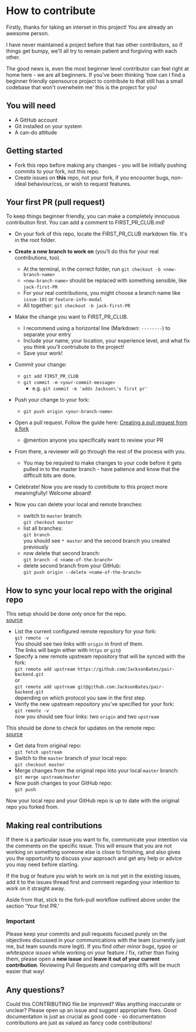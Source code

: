 # How to contribute

Firstly, thanks for taking an interset in this project! You are already an awesome person.

I have never maintained a project before that has other contributors, so if things get bumpy, we'll all try to remain patient and forgiving with each other.

The good news is, even the most beginner level contributor can feel right at home here - we are all beginners. If you've been thinking 'how can I find a beginner friendly opensource project to contribute to that still has a small codebase that won't overwhelm me' this is the project for you!

## You will need

+ A GitHub account
+ Git installed on your system
+ A can-do attitude

## Getting started

+ Fork this repo before making any changes - you will be initially pushing commits to your fork, not this repo.
+ Create issues on **this** repo, not your fork, if you encounter bugs, non-ideal behaviour/css, or wish to request features.

## Your first PR (pull request)

To keep things beginner friendly, you can make a completely innocuous contribution first. You can add a comment to FIRST_PR_CLUB.md!

+ On your fork of this repo, locate the FIRST_PR_CLUB markdown file. It's in the root folder.
+ **Create a new branch to work on** (you'll do this for your real contributions, too).
  + At the terminal, in the correct folder, run `git checkout -b <new-branch-name>`
  + `<new-branch-name>` should be replaced with something sensible, like `jack-first-PR`
  + For your real contributions, you might choose a branch name like `issue-101` or `feature-info-modal`
  + All together: `git checkout -b jack-first-PR`
+ Make the change you want to FIRST_PR_CLUB.
  + I recommend using a horizontal line (Markdown: `--------`) to separate your entry
  + Include your name, your location, your experience level, and what fix you think you'll contriubute to the project!
  + Save your work!
+ Commit your change:
  + `git add FIRST_PR_CLUB`
  + `git commit -m <your-commit-message>`
    + e.g. `git commit -m 'adds Jackson\'s first pr'`
+ Push your change to your fork:
  + `git push origin <your-branch-name>`
+ Open a pull request. Follow the guide here: [Creating a pull request from a fork](https://help.github.com/articles/creating-a-pull-request-from-a-fork/)
  + @mention anyone you specifically want to review your PR
+ From there, a reviewer will go through the rest of the process with you.
  + You may be required to make changes to your code before it gets pulled in to the master branch - have patience and know that the difficult bits are done.
+ Celebrate! Now you are ready to contribute to this project more meaningfully! Welcome aboard!

+ Now you can delete your local and remote branches:
  + switch to `master` branch:  
    `git checkout master`
  + list all branches:  
    `git branch`  
    you should see `* master` and the second branch you created previously
  + now delete that second branch:  
    `git branch -d <name-of-the-branch>`
  + delete second branch from your GitHub:  
    `git push origin --delete <name-of-the-branch>`

## How to sync your local repo with the original repo

This setup should be done only once for the repo.  
[source](https://help.github.com/articles/configuring-a-remote-for-a-fork/)  

+ List the current configured remote repository for your fork:  
  `git remote -v`  
  You should see two links with `origin` in front of them.  
  The links will begin either with `https` or `git@`
+ Specify a new remote upstream repository that will be synced with the fork:  
  `git remote add upstream https://github.com/JacksonBates/pair-backend.git`  
  or  
  `git remote add upstream git@github.com:JacksonBates/pair-backend.git`  
  depending on which protocol you saw in the first step.
+ Verify the new upstream repository you've specified for your fork:  
  `git remote -v`  
  now you should see four links: two `origin` and two `upstream`

This should be done to check for updates on the remote repo:  
[source](https://help.github.com/articles/syncing-a-fork/)
+ Get data from original repo:  
  `git fetch upstream`  
+ Switch to the `master` branch of your local repo:  
  `git checkout master`
+ Merge changes from the original repo into your local `master` branch:  
  `git merge upstream/master`
+ Now push changes to your GitHub repo:  
  `git push`

Now your local repo and your GitHub repo is up to date with the original repo you forked from.

## Making real contributions

If there is a particular issue you want to fix, communicate your intention via the comments on the specific issue. This will ensure that you are not working on something someone else is close to finishing, and also gives you the opportunity to discuss your approach and get any help or advice you may need before starting.

If the bug or feature you wish to work on is not yet in the existing issues, add it to the issues thread first and comment regarding your intention to work on it straight away.

Aside from that, stick to the fork-pull workflow outlined above under the section 'Your first PR.'

### Important
Please keep your commits and pull requests focused purely on the objectives discussed in your communications with the team (currently just me, but team sounds more legit). If you find _other minor bugs_, _typos_ or _whitespace issues_ while working on your feature / fix, rather than fixing them, please open a **new issue** and **leave it out of your current contribution**. Reviewing Pull Requests and comparing diffs will be much easier that way!


## Any questions?

Could this CONTRIBUTING file be improved? Was anything inaccurate or unclear? Please open up an issue and suggest appropriate fixes. Good documentation is just as crucial as good code - so documentation contributions are just as valued as fancy code contributions!
